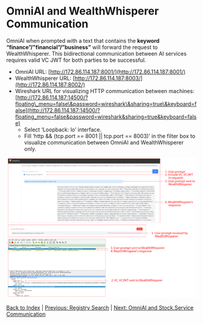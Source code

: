 # OmniAI and WealthWhisperer Communication

OmniAI when prompted with a text that contains the **keyword “finance”/”financial”/”business”** will forward the request to WealthWhisperer. This bidirectional communication between AI services requires valid VC JWT for both parties to be successful.

* OmniAI URL: [http://172.86.114.187:8001/](http://172.86.114.187:8001/)  
* WealthWhisperer URL: [http://172.86.114.187:8003/](http://172.86.114.187:8002/)  
* Wireshark URL for visualizing HTTP communication between machines: [http://172.86.114.187:14500/?floating\_menu=false\&password=wireshark\&sharing=true\&keyboard=false](http://172.86.114.187:14500/?floating_menu=false&password=wireshark&sharing=true&keyboard=false)   
  * Select ‘Loopback: lo’ interface.  
  * Fill ‘http && (tcp.port \== 8001 || tcp.port \== 8003)’ in the filter box to visualize communication between OmniAI and WealthWhisperer only.

![Wireshark](../images/image5.png)

[Back to Index](../index.md) | [Previous: Registry Search](./registry_search.md) | [Next: OmniAI and Stock.Service Communication](./omniAI_stockService_communication.md)
